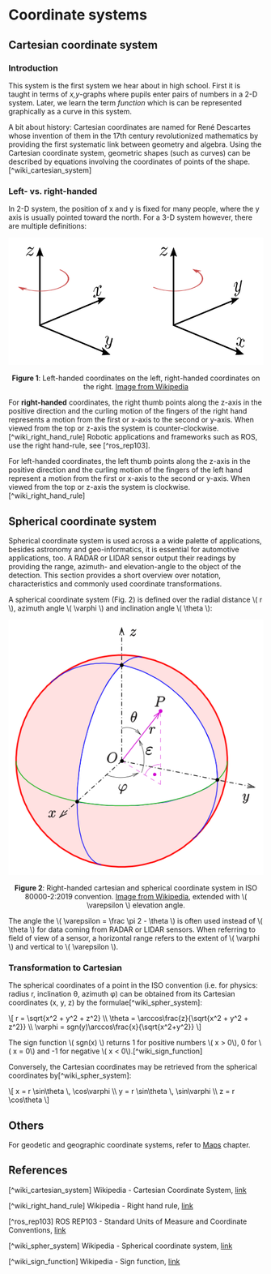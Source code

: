 # Coordinate systems

## Cartesian coordinate system

### Introduction

This system is the first system we hear about in high school. First it is taught in terms of *x,y*-graphs where pupils enter pairs of numbers in a 2-D system. Later, we learn the term *function* which is can be represented graphically as a curve in this system.

A bit about history: Cartesian coordinates are named for René Descartes whose invention of them in the 17th century revolutionized mathematics by providing the first systematic link between geometry and algebra. Using the Cartesian coordinate system, geometric shapes (such as curves) can be described by equations involving the coordinates of points of the shape.[^wiki_cartesian_system]

### Left- vs. right-handed

In 2-D system, the position of x and y is fixed for many people, where the y axis is usually pointed toward the north. For a 3-D system however, there are multiple definitions:

<p align="center">
  <img src="cartesian_coordinate_system_handedness.svg" />
</p>

<figcaption><center>

**Figure 1**: Left-handed coordinates on the left, right-handed coordinates on the right. [Image from Wikipedia](https://en.wikipedia.org/wiki/Right-hand_rule#/media/File:Cartesian_coordinate_system_handedness.svg)

</center></figcaption>

For **right-handed** coordinates, the right thumb points along the z-axis in the positive direction and the curling motion of the fingers of the right hand represents a motion from the first or x-axis to the second or y-axis. When viewed from the top or z-axis the system is counter-clockwise.[^wiki_right_hand_rule] Robotic applications and frameworks such as ROS, use the right hand-rule, see [^ros_rep103].

For left-handed coordinates, the left thumb points along the z-axis in the positive direction and the curling motion of the fingers of the left hand represent a motion from the first or x-axis to the second or y-axis. When viewed from the top or z-axis the system is clockwise.[^wiki_right_hand_rule]

## Spherical coordinate system

Spherical coordinate system is used across a a wide palette of applications, besides astronomy and geo-informatics, it is essential for automotive applications, too. A RADAR or LIDAR sensor output their readings by providing the range, azimuth- and elevation-angle to the object of the detection. This section provides a short overview over notation, characteristics and commonly used coordinate transformations.

A spherical coordinate system (Fig. 2) is defined over the radial distance \\( r \\), azimuth angle \\( \varphi \\) and inclination angle \\( \theta \\):

<p align="center">
  <img src="Kugelkoord-def.svg" />
</p>

<figcaption><center>

**Figure 2**: Right-handed cartesian and spherical coordinate system in ISO 80000-2:2019 convention.  [Image from Wikipedia](https://de.wikipedia.org/wiki/Kugelkoordinaten#/media/Datei:Kugelkoord-def.svg), extended with \\( \varepsilon \\) elevation angle.

</center></figcaption>

The angle the  \\( \varepsilon = \frac \pi 2 - \theta \\) is often used instead of \\( \theta \\) for data coming from RADAR or LIDAR sensors. When referring to field of view of a sensor, a horizontal range refers to the extent of \\( \varphi \\) and vertical to \\( \varepsilon \\).

### Transformation to Cartesian

The spherical coordinates of a point in the ISO convention (i.e. for physics: radius r, inclination θ, azimuth φ) can be obtained from its Cartesian coordinates (x, y, z) by the formulae[^wiki_spher_system]:

\\[
r = \sqrt{x^2 + y^2 + z^2} \\\\
\theta = \arccos\frac{z}{\sqrt{x^2 + y^2 + z^2}} \\\\
\varphi = sgn(y)\arccos\frac{x}{\sqrt{x^2+y^2}}
\\]

The sign function \\( sgn(x) \\) returns 1 for positive numbers \\( x > 0\\), 0 for \\( x = 0\\) and -1 for negative \\( x < 0\\).[^wiki_sign_function]

Conversely, the Cartesian coordinates may be retrieved from the spherical coordinates by[^wiki_spher_system]:

\\[
x = r \sin\theta \\, \cos\varphi \\\\
y = r \sin\theta \\, \sin\varphi \\\\
z = r \cos\theta
\\]

## Others

For geodetic and geographic coordinate systems, refer to [Maps](../maps/fundamentals.md#earth-centered-earth-fixed-coordinate-system-ecef) chapter.

## References

[^wiki_cartesian_system] Wikipedia - Cartesian Coordinate System, [link](https://en.wikipedia.org/wiki/Cartesian_coordinate_system)

[^wiki_right_hand_rule] Wikipedia - Right hand rule, [link](https://en.wikipedia.org/wiki/Right-hand_rule)

[^ros_rep103] ROS REP103 - Standard Units of Measure and Coordinate Conventions, [link](https://www.ros.org/reps/rep-0103.html#coordinate-frame-conventions)

[^wiki_spher_system] Wikipedia - Spherical coordinate system, [link](https://en.wikipedia.org/wiki/Spherical_coordinate_system#Cartesian_coordinates)

[^wiki_sign_function] Wikipedia - Sign function, [link](https://en.wikipedia.org/wiki/Sign_function)